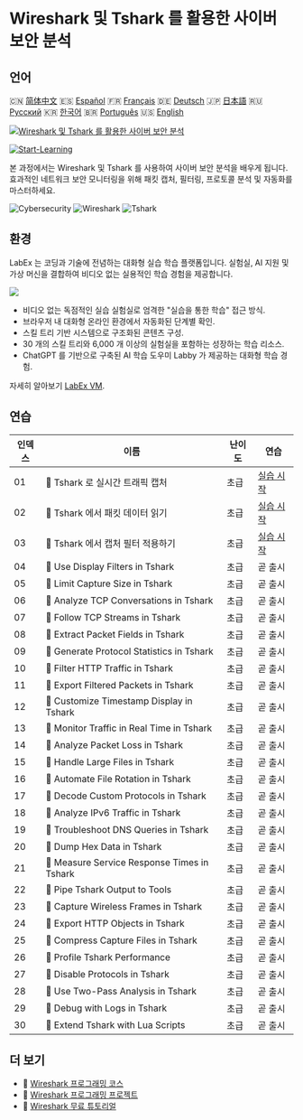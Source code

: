 # Wireshark 및 Tshark 를 활용한 사이버 보안 분석

## 언어

🇨🇳 [简体中文](README_zh.md) 🇪🇸 [Español](README_es.md) 🇫🇷 [Français](README_fr.md) 🇩🇪 [Deutsch](README_de.md) 🇯🇵 [日本語](README_ja.md) 🇷🇺 [Русский](README_ru.md) 🇰🇷 [한국어](README_ko.md) 🇧🇷 [Português](README_pt.md) 🇺🇸 [English](README.md) 

[![Wireshark 및 Tshark 를 활용한 사이버 보안 분석](https://cover-creator.labex.io/cybersecurity-analysis-with-wireshark-and-tshark.png?lang=ko)](https://labex.io/ko/courses/cybersecurity-analysis-with-wireshark-and-tshark)

[![Start-Learning](https://img.shields.io/badge/Start-Learning-whitesmoke?style=for-the-badge)](https://labex.io/ko/courses/cybersecurity-analysis-with-wireshark-and-tshark)

본 과정에서는 Wireshark 및 Tshark 를 사용하여 사이버 보안 분석을 배우게 됩니다. 효과적인 네트워크 보안 모니터링을 위해 패킷 캡처, 필터링, 프로토콜 분석 및 자동화를 마스터하세요.

![Cybersecurity](https://img.shields.io/badge/Cybersecurity-whitesmoke?style=for-the-badge&logo=cybersecurity)
![Wireshark](https://img.shields.io/badge/Wireshark-whitesmoke?style=for-the-badge&logo=wireshark)
![Tshark](https://img.shields.io/badge/Tshark-whitesmoke?style=for-the-badge&logo=tshark)


## 환경

LabEx 는 코딩과 기술에 전념하는 대화형 실습 학습 플랫폼입니다. 실험실, AI 지원 및 가상 머신을 결합하여 비디오 없는 실용적인 학습 경험을 제공합니다.

![](https://tutorial-screenshot.getvm.io/images/vm-1725247253.png)

- 비디오 없는 독점적인 실습 실험실로 엄격한 "실습을 통한 학습" 접근 방식.
- 브라우저 내 대화형 온라인 환경에서 자동화된 단계별 확인.
- 스킬 트리 기반 시스템으로 구조화된 콘텐츠 구성.
- 30 개의 스킬 트리와 6,000 개 이상의 실험실을 포함하는 성장하는 학습 리소스.
- ChatGPT 를 기반으로 구축된 AI 학습 도우미 Labby 가 제공하는 대화형 학습 경험.

자세히 알아보기 [LabEx VM](https://support.labex.io/using-labex/virtual-machine).

## 연습

|   인덱스 | 이름                                        | 난이도   | 연습                                                                                                                   |
|----------|---------------------------------------------|----------|------------------------------------------------------------------------------------------------------------------------|
|       01 | 📖 Tshark 로 실시간 트래픽 캡처             | 초급     | <a target='_blank' href='https://labex.io/ko/tutorials/wireshark-capture-live-traffic-in-tshark-548916'>실습 시작</a>  |
|       02 | 📖 Tshark 에서 패킷 데이터 읽기             | 초급     | <a target='_blank' href='https://labex.io/ko/tutorials/wireshark-read-packet-data-in-tshark-548937'>실습 시작</a>      |
|       03 | 📖 Tshark 에서 캡처 필터 적용하기           | 초급     | <a target='_blank' href='https://labex.io/ko/tutorials/wireshark-apply-capture-filters-in-tshark-548914'>실습 시작</a> |
|       04 | 📖 Use Display Filters in Tshark            | 초급     | 곧 출시                                                                                                                |
|       05 | 📖 Limit Capture Size in Tshark             | 초급     | 곧 출시                                                                                                                |
|       06 | 📖 Analyze TCP Conversations in Tshark      | 초급     | 곧 출시                                                                                                                |
|       07 | 📖 Follow TCP Streams in Tshark             | 초급     | 곧 출시                                                                                                                |
|       08 | 📖 Extract Packet Fields in Tshark          | 초급     | 곧 출시                                                                                                                |
|       09 | 📖 Generate Protocol Statistics in Tshark   | 초급     | 곧 출시                                                                                                                |
|       10 | 📖 Filter HTTP Traffic in Tshark            | 초급     | 곧 출시                                                                                                                |
|       11 | 📖 Export Filtered Packets in Tshark        | 초급     | 곧 출시                                                                                                                |
|       12 | 📖 Customize Timestamp Display in Tshark    | 초급     | 곧 출시                                                                                                                |
|       13 | 📖 Monitor Traffic in Real Time in Tshark   | 초급     | 곧 출시                                                                                                                |
|       14 | 📖 Analyze Packet Loss in Tshark            | 초급     | 곧 출시                                                                                                                |
|       15 | 📖 Handle Large Files in Tshark             | 초급     | 곧 출시                                                                                                                |
|       16 | 📖 Automate File Rotation in Tshark         | 초급     | 곧 출시                                                                                                                |
|       17 | 📖 Decode Custom Protocols in Tshark        | 초급     | 곧 출시                                                                                                                |
|       18 | 📖 Analyze IPv6 Traffic in Tshark           | 초급     | 곧 출시                                                                                                                |
|       19 | 📖 Troubleshoot DNS Queries in Tshark       | 초급     | 곧 출시                                                                                                                |
|       20 | 📖 Dump Hex Data in Tshark                  | 초급     | 곧 출시                                                                                                                |
|       21 | 📖 Measure Service Response Times in Tshark | 초급     | 곧 출시                                                                                                                |
|       22 | 📖 Pipe Tshark Output to Tools              | 초급     | 곧 출시                                                                                                                |
|       23 | 📖 Capture Wireless Frames in Tshark        | 초급     | 곧 출시                                                                                                                |
|       24 | 📖 Export HTTP Objects in Tshark            | 초급     | 곧 출시                                                                                                                |
|       25 | 📖 Compress Capture Files in Tshark         | 초급     | 곧 출시                                                                                                                |
|       26 | 📖 Profile Tshark Performance               | 초급     | 곧 출시                                                                                                                |
|       27 | 📖 Disable Protocols in Tshark              | 초급     | 곧 출시                                                                                                                |
|       28 | 📖 Use Two-Pass Analysis in Tshark          | 초급     | 곧 출시                                                                                                                |
|       29 | 📖 Debug with Logs in Tshark                | 초급     | 곧 출시                                                                                                                |
|       30 | 📖 Extend Tshark with Lua Scripts           | 초급     | 곧 출시                                                                                                                |

## 더 보기

- 🔗 [Wireshark 프로그래밍 코스](https://github.com/labex-labs/awesome-programming-courses)
- 🔗 [Wireshark 프로그래밍 프로젝트](https://github.com/labex-labs/awesome-programming-projects)
- 🔗 [Wireshark 무료 튜토리얼](https://github.com/labex-labs/wireshark-free-tutorials)

